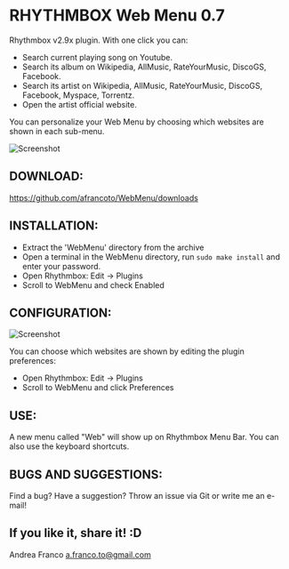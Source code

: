 RHYTHMBOX Web Menu 0.7
======================

Rhythmbox v2.9x plugin.
With one click you can:
- Search current playing song on Youtube.
- Search its album on Wikipedia, AllMusic, RateYourMusic, DiscoGS, Facebook.
- Search its artist on Wikipedia, AllMusic, RateYourMusic, DiscoGS, Facebook, Myspace, Torrentz.
- Open the artist official website.

You can personalize your Web Menu by choosing which websites are shown in each sub-menu.

![Screenshot](http://s8.postimage.org/pnkzeoh5h/Schermata_del_2012_08_14_13_45_19.png)


DOWNLOAD: 
--------
https://github.com/afrancoto/WebMenu/downloads

INSTALLATION: 
------------
- Extract the 'WebMenu' directory from the archive
- Open a terminal in the WebMenu directory, run `sudo make install` and enter your password.
- Open Rhythmbox: Edit -> Plugins
- Scroll to WebMenu and check Enabled

CONFIGURATION:
--------------
![Screenshot](http://s7.postimage.org/dhvywual7/Schermata_del_2012_08_18_01_36_21.png)

You can choose which websites are shown by editing the plugin preferences:
- Open Rhythmbox: Edit -> Plugins
- Scroll to WebMenu and click Preferences

USE: 
----
A new menu called "Web" will show up on Rhythmbox Menu Bar. You can also use the keyboard shortcuts.

BUGS AND SUGGESTIONS: 
--------------------
Find a bug? Have a suggestion? Throw an issue via Git or write me an e-mail!

If you like it, share it! :D
-------------------------

Andrea Franco <a.franco.to@gmail.com>

